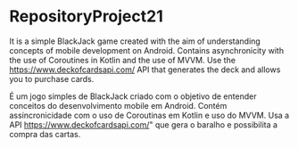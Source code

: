 # RepositoryProject21
It is a simple BlackJack game created with the aim of understanding concepts of mobile development on Android.
Contains asynchronicity with the use of Coroutines in Kotlin and the use of MVVM.
Use the https://www.deckofcardsapi.com/ API that generates the deck and allows you to purchase cards.

É um jogo simples de BlackJack criado com o objetivo de entender conceitos do desenvolvimento mobile em Android.
Contém assincronicidade com o uso de Coroutinas em Kotlin e uso do MVVM.
Usa a API https://www.deckofcardsapi.com/" que gera o baralho e possibilita a compra das cartas.
